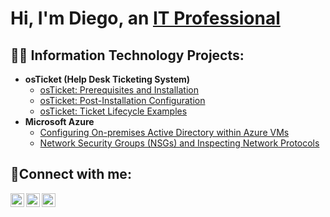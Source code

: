 <h1>Hi, I'm Diego, an <a href="https://linkedin.com/in/Josh">IT Professional</a></h1>

<h2>👨‍💻 Information Technology Projects:</h2>

- <b>osTicket (Help Desk Ticketing System)</b>
  - [osTicket: Prerequisites and Installation](https://github.com/diegomtz28/os-ticket-prereqs.git)
  - [osTicket: Post-Installation Configuration](https://github.com/diegomtz28/Post-OS-Ticket-config/blob/main/README.md)
  - [osTicket: Ticket Lifecycle Examples](https://github.com/diegomtz28/Ticket-Lifestyle-Examples/blob/main/README.md)
- <b>Microsoft Azure</b>
  - [Configuring On-premises Active Directory within Azure VMs](https://github.com/diegomtz28/Configuring-Activer-Directory-within-Azure)
  - [Network Security Groups (NSGs) and Inspecting Network Protocols](https://github.com/diegomtz28/Network-Security-Groups-and-Inspecting-traffic-between-Azure-Virtual-Machines/blob/main/README.md)

<h2>🤳Connect with me:</h2>

[<img align="left" alt="Josh | Twitter" width="22px" src="https://cdn.jsdelivr.net/npm/simple-icons@v3/icons/twitter.svg" />][twitter]
[<img align="left" alt="Josh | LinkedIn" width="22px" src="https://cdn.jsdelivr.net/npm/simple-icons@v3/icons/linkedin.svg" />][linkedin]
[<img align="left" alt="Josh | Instagram" width="22px" src="https://cdn.jsdelivr.net/npm/simple-icons@v3/icons/instagram.svg" />][instagram]

[twitter]: https://twitter.com/Josh
[instagram]: https://www.instagram.com/Josh
[linkedin]: https://linkedin.com/in/Josh
